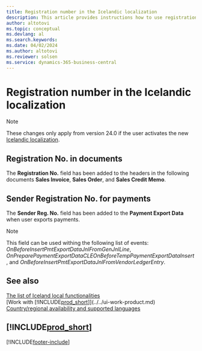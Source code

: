 ```yaml
---
title: Registration number in the Icelandic localization
description: This article provides instructions how to use registration numbers in the Icelandic localization.
author: altotovi
ms.topic: conceptual
ms.devlang: al
ms.search.keywords:
ms.date: 04/02/2024
ms.author: altotovi
ms.reviewer: solsen
ms.service: dynamics-365-business-central
---
```


# Registration number in the Icelandic localization 

> [!NOTE]
> These changes only apply from version 24.0 if the user activates the new [Icelandic localization](iceland-global-core-app.md).  

## Registration No. in documents

The **Registration No.** field has been added to the headers in the following documents **Sales Invoice**, **Sales Order**, and **Sales Credit Memo**.  

## Sender Registration No. for payments  

The **Sender Reg. No.** field has been added to the **Payment Export Data** when user exports payments.  

> [!NOTE]
> This field can be used withing the following list of events: _OnBeforeInsertPmtExportDataJnlFromGenJnlLine_, _OnPreparePaymentExportDataCLEOnBeforeTempPaymentExportDataInsert_, and _OnBeforeInsertPmtExportDataJnlFromVendorLedgerEntry_.  

## See also

[The list of Iceland local functionalities](iceland-local-functionality.md)   
[Work with [!INCLUDE[prod_short](../../includes/prod_short.md)]](../../ui-work-product.md)
[Country/regional availability and supported languages](/dynamics365/business-central/dev-itpro/compliance/apptest-countries-and-translations)

## [!INCLUDE[prod_short](../../includes/free_trial_md.md)]

[!INCLUDE[footer-include](../../includes/footer-banner.md)]

